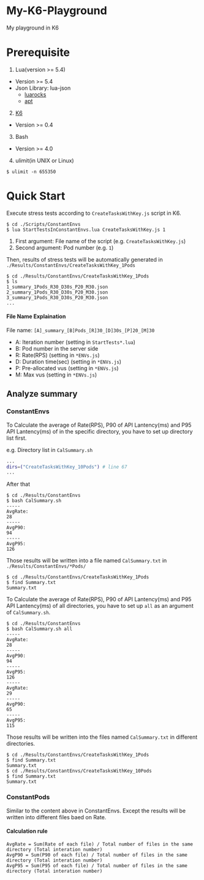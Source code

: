 # My-K6-Playground

My playground in K6

# Prerequisite

1. Lua(version >= 5.4)
  - Version >= 5.4
  - Json Library: lua-json 
    - [ luarocks ](https://luarocks.org/modules/neoxic/lua-json)
    - [ apt ](https://zoomadmin.com/HowToInstall/UbuntuPackage/lua-json)

2. [ K6 ](https://github.com/grafana/k6)
  - Version >= 0.4

3. Bash
  - Version >= 4.0

4. ulimit(in UNIX or Linux)

```console
$ ulimit -n 655350
```

# Quick Start

Execute stress tests according to `CreateTasksWithKey.js` script in K6.

```console
$ cd ./Scripts/ConstantEnvs
$ lua StartTestsInConstantEnvs.lua CreateTasksWithKey.js 1
```

1. First argument: File name of the script (e.g. `CreateTasksWithKey.js`)
2. Second argument: Pod number (e.g. `1`)

Then, results of stress tests will be automatically generated in `./Results/ConstantEnvs/CreateTasksWithKey_1Pods`

```console
$ cd ./Results/ConstantEnvs/CreateTasksWithKey_1Pods
$ ls
1_summary_1Pods_R30_D30s_P20_M30.json
2_summary_1Pods_R30_D30s_P20_M30.json
3_summary_1Pods_R30_D30s_P20_M30.json
...
```

#### File Name Explaination

File name: `[A]_summary_[B]Pods_[R]30_[D]30s_[P]20_[M]30`

- A: Iteration number (setting in `StartTests*.lua`)
- B: Pod number in the server side
- R: Rate(RPS) (setting in `*ENVs.js`)
- D: Duration time(sec) (setting in `*ENVs.js`)
- P: Pre-allocated vus (setting in `*ENVs.js`)
- M: Max vus (setting in `*ENVs.js`)

## Analyze summary

### ConstantEnvs

To Calculate the average of Rate(RPS), P90 of API Lantency(ms) and P95 API Lantency(ms) of in the specific directory, you have to set up directory list first. 

e.g. Directory list in `CalSummary.sh`
```bash
...
dirs=("CreateTasksWithKey_10Pods") # line 67
...
```

After that

```console
$ cd ./Results/ConstantEnvs
$ bash CalSummary.sh
-----
AvgRate:
28
-----
AvgP90:
94
-----
AvgP95:
126
```

Those results will be written into a file named `CalSummary.txt` in `./Results/ConstantEnvs/*Pods/`

```console
$ cd ./Results/ConstantEnvs/CreateTasksWithKey_1Pods
$ find Summary.txt
Summary.txt
```

To Calculate the average of Rate(RPS), P90 of API Lantency(ms) and P95 API Lantency(ms) of all directories, you have to set up `all` as an argument of `CalSummary.sh`.

```console
$ cd ./Results/ConstantEnvs
$ bash CalSummary.sh all
-----
AvgRate:
28
-----
AvgP90:
94
-----
AvgP95:
126
-----
AvgRate:
29
-----
AvgP90:
65
-----
AvgP95:
115
```

Those results will be written into the files named `CalSummary.txt` in different directories.

```console
$ cd ./Results/ConstantEnvs/CreateTasksWithKey_1Pods
$ find Summary.txt
Summary.txt
$ cd ./Results/ConstantEnvs/CreateTasksWithKey_10Pods
$ find Summary.txt
Summary.txt
```

### ConstantPods

Similar to the content above in ConstantEnvs. Except the results will be written into different files baed on Rate.  

#### Calculation rule

```
AvgRate = Sum(Rate of each file) / Total number of files in the same directory (Total interation number)
AvgP90 = Sum(P90 of each file) / Total number of files in the same directory (Total interation number)
AvgP95 = Sum(P95 of each file) / Total number of files in the same directory (Total interation number)
```

